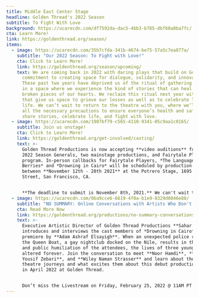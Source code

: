 ```yaml
---
title: Middle East Center Stage
headline: Golden Thread's 2022 Season
subtitle: To Fight With Love
background: https://ucarecdn.com/df7592da-dac5-4bb3-b785-dbf60a0ba7fc/
cta: Learn More!
link: https://goldenthread.org/season/
items:
  - image: https://ucarecdn.com/35b7cfda-341b-4674-be75-57a5c7ea877a/
    subtitle: "Our 2022 Season: To Fight with Love!"
    cta: Click to Learn More!
    link: https://goldenthread.org/season/upcoming/
    text: We are coming back in 2022 with daring plays that build on Golden Thread’s
      commitment to creating space for dialogue, solidarity, and innovation.
      These past two years have deprived us of the ritual of gathering together
      in a space where we experience the kind of stories that can heal the
      broken pieces of our hearts. We reclaim this ritual next year with stories
      that give us space to grieve our losses as well as to celebrate love and
      life. We can’t wait to return to the theatre with you, where we’ll take
      all the necessary precautions to ensure everyone’s health and safety as we
      share stories, celebrate life, and fight with love.
  - image: https://ucarecdn.com/1907bf79-c565-4110-9341-05c9aa1c0165/
    subtitle: Join us onstage!
    cta: Click to Learn More!
    link: https://goldenthread.org/get-involved/casting/
    text: >-
      Golden Thread Productions is now accepting **video auditions** for our
      2022 Season Generals, two mainstage productions, and Fairytale Players
      program. In-person callbacks for Fairytale Players, *The Language of Wild
      Berries* and *Drowning in Cairo* will be scheduled by production
      between **November 12th - 20th 2021** at the Potrero Stage, 1695 18th
      Street, San Francisco, CA. 


      **The deadline to submit is November 8th, 2021.** We can't wait to meet you and share space together again!
  - image: https://ucarecdn.com/0ba9cce6-6619-4f0a-b1e9-8329d0846e88/
    subtitle: "NO SUMMARY: Online Conversations with Artists Who Don't Fit in a Box!"
    cta: Read More Now
    link: https://goldenthread.org/productions/no-summary-conversations-with-artists-that-dont-fit-in-a-box/
    text: >-
      Executive Artistic Director of Golden Thread Productions **Sahar Assaf**
      introduces and interviews the cast members of *Drowning in Cairo*, a world
      premiere by **Adam Ashraf Elsayigh**. When an unexpected police raid of
      the Queen Boat, a gay nightclub docked on the Nile, results in the arrest
      and public humiliation of the attendees, the lives of three young men are
      altered forever. Join the conversation to meet **Noor Hamdi**, **Martin
      Yousif Zebari**, and **Wiley Naman Strasser** and learn about their
      theatre journeys and what excites them about this debut production opening
      in April 2022 at Golden Thread.


      Don’t miss the Livestream on Friday, February 25, 2022 @ 11AM PT!
---
```

